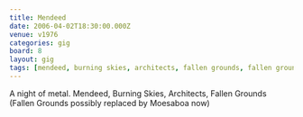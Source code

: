 ```yaml
---
title: Mendeed
date: 2006-04-02T18:30:00.000Z
venue: v1976
categories: gig
board: 8
layout: gig
tags: [mendeed, burning skies, architects, fallen grounds, fallen grounds, moesaboa]
---
```

A night of metal. Mendeed, Burning Skies, Architects, Fallen Grounds (Fallen Grounds possibly replaced by Moesaboa now)